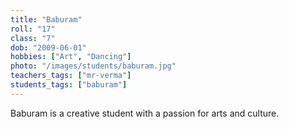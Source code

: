 ```yaml
---
title: "Baburam"
roll: "17"
class: "7"
dob: "2009-06-01"
hobbies: ["Art", "Dancing"]
photo: "/images/students/baburam.jpg"
teachers_tags: ["mr-verma"]
students_tags: ["baburam"]
---
```

Baburam is a creative student with a passion for arts and culture.